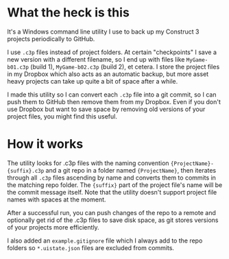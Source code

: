 # What the heck is this
It's a Windows command line utility I use to back up my Construct 3 projects periodically to GitHub.

I use `.c3p` files instead of project folders. At certain "checkpoints" I save a new version with a different filename, so I end up with files like `MyGame-b01.c3p` (build 1), `MyGame-b02.c3p` (build 2), et cetera. I store the project files in my Dropbox which also acts as an automatic backup, but more asset heavy projects can take up quite a bit of space after a while.

I made this utility so I can convert each `.c3p` file into a git commit, so I can push them to GitHub then remove them from my Dropbox. Even if you don't use Dropbox but want to save space by removing old versions of your project files, you might find this useful.

# How it works
The utility looks for .c3p files with the naming convention `{ProjectName}-{suffix}.c3p` and a git repo in a folder named `{ProjectName}`, then iterates through all `.c3p` files ascending by name and converts them to commits in the matching repo folder. The `{suffix}` part of the project file's name will be the commit message itself. Note that the utility doesn't support project file names with spaces at the moment.

After a successful run, you can push changes of the repo to a remote and optionally get rid of the .c3p files to save disk space, as git stores versions of your projects more efficiently.

I also added an `example.gitignore` file which I always add to the repo folders so `*.uistate.json` files are excluded from commits.

